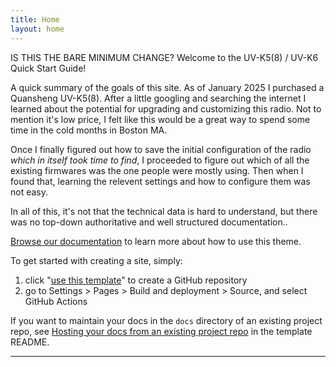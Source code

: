 ```yaml
---
title: Home
layout: home
---
```

IS THIS THE BARE MINIMUM CHANGE?
Welcome to the UV-K5(8) / UV-K6 Quick Start Guide!

A quick summary of the goals of this site.
As of January 2025 I purchased a Quansheng UV-K5(8). After a little googling and searching the internet I learned about the potential for upgrading and customizing this radio. Not to mention it's low price, I felt like this would be a great way to spend some time in the cold months in Boston MA.

Once I finally figured out how to save the initial configuration of the radio _which in itself took time to find_,  I proceeded to figure out which of all the existing firmwares was the one people were mostly using. Then when I found that, learning the relevent settings and how to configure them was not easy.

In all of this, it's not that the technical data is hard to understand, but there was no top-down authoritative and well structured documentation..


[Browse our documentation][Just the Docs] to learn more about how to use this theme.

To get started with creating a site, simply:

1. click "[use this template]" to create a GitHub repository
2. go to Settings > Pages > Build and deployment > Source, and select GitHub Actions

If you want to maintain your docs in the `docs` directory of an existing project repo, see [Hosting your docs from an existing project repo](https://github.com/just-the-docs/just-the-docs-template/blob/main/README.md#hosting-your-docs-from-an-existing-project-repo) in the template README.

----

[^1]: [It can take up to 10 minutes for changes to your site to publish after you push the changes to GitHub](https://docs.github.com/en/pages/setting-up-a-github-pages-site-with-jekyll/creating-a-github-pages-site-with-jekyll#creating-your-site).

[Just the Docs]: https://just-the-docs.github.io/just-the-docs/
[GitHub Pages]: https://docs.github.com/en/pages
[README]: https://github.com/just-the-docs/just-the-docs-template/blob/main/README.md
[Jekyll]: https://jekyllrb.com
[GitHub Pages / Actions workflow]: https://github.blog/changelog/2022-07-27-github-pages-custom-github-actions-workflows-beta/
[use this template]: https://github.com/just-the-docs/just-the-docs-template/generate
